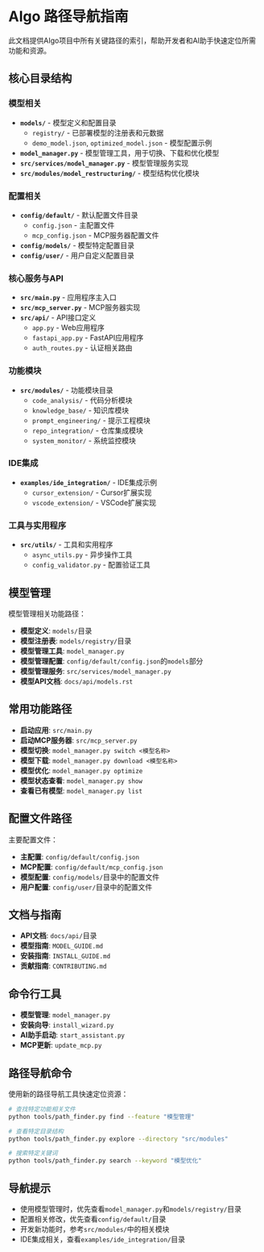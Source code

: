 # AIgo 路径导航指南

此文档提供AIgo项目中所有关键路径的索引，帮助开发者和AI助手快速定位所需功能和资源。

## 核心目录结构

### 模型相关

- **`models/`** - 模型定义和配置目录
  - `registry/` - 已部署模型的注册表和元数据
  - `demo_model.json`, `optimized_model.json` - 模型配置示例
- **`model_manager.py`** - 模型管理工具，用于切换、下载和优化模型
- **`src/services/model_manager.py`** - 模型管理服务实现
- **`src/modules/model_restructuring/`** - 模型结构优化模块

### 配置相关

- **`config/default/`** - 默认配置文件目录
  - `config.json` - 主配置文件
  - `mcp_config.json` - MCP服务器配置文件
- **`config/models/`** - 模型特定配置目录
- **`config/user/`** - 用户自定义配置目录

### 核心服务与API

- **`src/main.py`** - 应用程序主入口
- **`src/mcp_server.py`** - MCP服务器实现
- **`src/api/`** - API接口定义
  - `app.py` - Web应用程序
  - `fastapi_app.py` - FastAPI应用程序
  - `auth_routes.py` - 认证相关路由

### 功能模块

- **`src/modules/`** - 功能模块目录
  - `code_analysis/` - 代码分析模块
  - `knowledge_base/` - 知识库模块
  - `prompt_engineering/` - 提示工程模块
  - `repo_integration/` - 仓库集成模块
  - `system_monitor/` - 系统监控模块

### IDE集成

- **`examples/ide_integration/`** - IDE集成示例
  - `cursor_extension/` - Cursor扩展实现
  - `vscode_extension/` - VSCode扩展实现

### 工具与实用程序

- **`src/utils/`** - 工具和实用程序
  - `async_utils.py` - 异步操作工具
  - `config_validator.py` - 配置验证工具

## 模型管理

模型管理相关功能路径：

- **模型定义**: `models/`目录
- **模型注册表**: `models/registry/`目录
- **模型管理工具**: `model_manager.py`
- **模型管理配置**: `config/default/config.json`的`models`部分
- **模型管理服务**: `src/services/model_manager.py`
- **模型API文档**: `docs/api/models.rst`

## 常用功能路径

- **启动应用**: `src/main.py`
- **启动MCP服务器**: `src/mcp_server.py`
- **模型切换**: `model_manager.py switch <模型名称>`
- **模型下载**: `model_manager.py download <模型名称>`
- **模型优化**: `model_manager.py optimize`
- **模型状态查看**: `model_manager.py show`
- **查看已有模型**: `model_manager.py list`

## 配置文件路径

主要配置文件：

- **主配置**: `config/default/config.json`
- **MCP配置**: `config/default/mcp_config.json`
- **模型配置**: `config/models/`目录中的配置文件
- **用户配置**: `config/user/`目录中的配置文件

## 文档与指南

- **API文档**: `docs/api/`目录
- **模型指南**: `MODEL_GUIDE.md`
- **安装指南**: `INSTALL_GUIDE.md`
- **贡献指南**: `CONTRIBUTING.md`

## 命令行工具

- **模型管理**: `model_manager.py`
- **安装向导**: `install_wizard.py`
- **AI助手启动**: `start_assistant.py`
- **MCP更新**: `update_mcp.py`

## 路径导航命令

使用新的路径导航工具快速定位资源：

```bash
# 查找特定功能相关文件
python tools/path_finder.py find --feature "模型管理"

# 查看特定目录结构
python tools/path_finder.py explore --directory "src/modules"

# 搜索特定关键词
python tools/path_finder.py search --keyword "模型优化"
```

## 导航提示

- 使用模型管理时，优先查看`model_manager.py`和`models/registry/`目录
- 配置相关修改，优先查看`config/default/`目录
- 开发新功能时，参考`src/modules/`中的相关模块
- IDE集成相关，查看`examples/ide_integration/`目录 